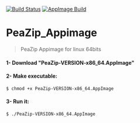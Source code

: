 [![Build Status](https://travis-ci.com/ferion11/PeaZip_Appimage.svg?branch=master)](https://travis-ci.com/ferion11/PeaZip_Appimage) [![AppImage Build](https://img.shields.io/badge/AppImage-build-blue)](https://github.com/ferion11/PeaZip_Appimage/releases)

# PeaZip_Appimage

> PeaZip Appimage for linux 64bits

####  1- Download "PeaZip-VERSION-x86_64.AppImage"
####  2- Make executable:
```
$ chmod +x PeaZip-VERSION-x86_64.AppImage
```
####  3- Run it:
```
$ ./PeaZip-VERSION-x86_64.AppImage
```
